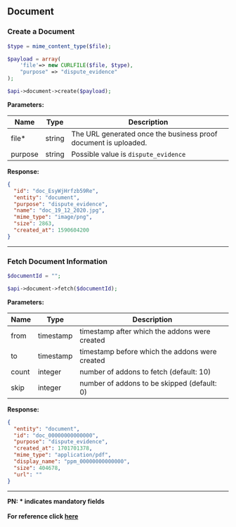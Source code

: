 ## Document

### Create a Document

```php
$type = mime_content_type($file);

$payload = array(
    'file'=> new CURLFILE($file, $type),
    "purpose" => "dispute_evidence"
);

$api->document->create($payload);
```

**Parameters:**

| Name  | Type      | Description                                      |
|-------|-----------|--------------------------------------------------|
| file*  | string | The URL generated once the business proof document is uploaded. |
| purpose  | string  | Possible value is `dispute_evidence` |

**Response:**
```json
{
  "id": "doc_EsyWjHrfzb59Re",
  "entity": "document",
  "purpose": "dispute_evidence",
  "name": "doc_19_12_2020.jpg",
  "mime_type": "image/png",
  "size": 2863,
  "created_at": 1590604200
}
```
-------------------------------------------------------------------------------------------------------

### Fetch Document Information

```php
$documentId = "";

$api->document->fetch($documentId);
```

**Parameters:**

| Name  | Type      | Description                                      |
|-------|-----------|--------------------------------------------------|
| from  | timestamp | timestamp after which the addons were created  |
| to    | timestamp | timestamp before which the addons were created |
| count | integer   | number of addons to fetch (default: 10)        |
| skip  | integer   | number of addons to be skipped (default: 0)    |

**Response:**
```json
{
  "entity": "document",
  "id": "doc_00000000000000",
  "purpose": "dispute_evidence",
  "created_at": 1701701378,
  "mime_type": "application/pdf",
  "display_name": "ppm_00000000000000",
  "size": 404678,
  "url": ""
}
```
-------------------------------------------------------------------------------------------------------

**PN: * indicates mandatory fields**
<br>
<br>
**For reference click [here](https://razorpay.com/docs/api/documents)**